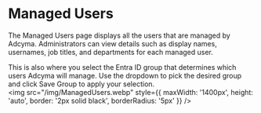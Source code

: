 # Managed Users

The Managed Users page displays all the users that are managed by Adcyma. Administrators can view details such as display names, usernames, job titles, and departments for each managed user.

This is also where you select the Entra ID group that determines which users Adcyma will manage. Use the dropdown to pick the desired group and click Save Group to apply your selection.
<br/>
<img src="/img/ManagedUsers.webp" style={{ maxWidth: '1400px', height: 'auto', border: '2px solid black', borderRadius: '5px' }} />